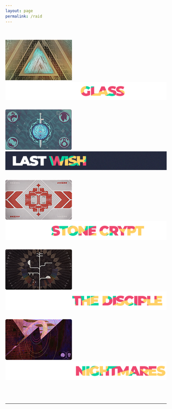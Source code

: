 ```yaml
---
layout: page
permalink: /raid
---
```


<html>
    <head>
        <title>RAID - SETUP GUIDES</title>

   <style>
            .my_head
            {
                font-family:    roboto, sans-serif;
                font-size:      25px;
                font-weight:    bold;
            }
   </style>
   <style>
            .my_body
            {
                font-family:    roboto, sans-serif;
                font-size:      20px;
                font-weight:    light;
                
            }
   </style>
   </head>

<body>

<br>

<br>
<div class="my_body">
<a href="/raid/vaultofglass"><img src="/img/raidbanner/vog.jpg"><img src="/img/raidbanner/vog_banner.png"></a><br><br>
<a href="/raid/lastwish"><img src="/img/raidbanner/lw.png"><img src="/img/raidbanner/lw_banner.png"></a><br><br>
<a href="/raid/deepstonecrypt"><img src="/img/raidbanner/dsc.png"><img src="/img/raidbanner/dsc_banner.png"></a><br><br>
<a href="/raid/vowofdisciple"><img src="/img/raidbanner/vow.png"><img src="/img/raidbanner/vow_banner.png"></a><br><br>
<a href="/raid/rootofnightmares"><img src="/img/raidbanner/ron.png"><img src="/img/raidbanner/ron_banner.png"></a><br><br>
<br>
<hr>
